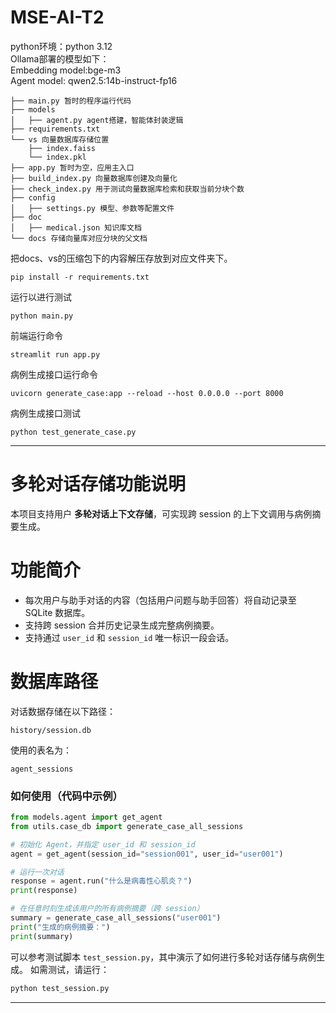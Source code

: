 # MSE-AI-T2
python环境：python 3.12  
Ollama部署的模型如下：  
Embedding model:bge-m3  
Agent model: qwen2.5:14b-instruct-fp16  

```
├── main.py 暂时的程序运行代码 
├── models 
│   ├── agent.py agent搭建，智能体封装逻辑 
├── requirements.txt
└── vs 向量数据库存储位置
    ├── index.faiss
    └── index.pkl
├── app.py 暂时为空，应用主入口
├── build_index.py 向量数据库创建及向量化
├── check_index.py 用于测试向量数据库检索和获取当前分块个数
├── config
│   ├── settings.py 模型、参数等配置文件
├── doc
│   ├── medical.json 知识库文档
└── docs 存储向量库对应分块的父文档
```
把docs、vs的压缩包下的内容解压存放到对应文件夹下。
```
pip install -r requirements.txt
```
运行以进行测试
```
python main.py
```
前端运行命令  
```
streamlit run app.py
```
病例生成接口运行命令  
```
uvicorn generate_case:app --reload --host 0.0.0.0 --port 8000
```
病例生成接口测试  
```
python test_generate_case.py
```

---

# 多轮对话存储功能说明

本项目支持用户 **多轮对话上下文存储**，可实现跨 session 的上下文调用与病例摘要生成。

# 功能简介

* 每次用户与助手对话的内容（包括用户问题与助手回答）将自动记录至 SQLite 数据库。
* 支持跨 session 合并历史记录生成完整病例摘要。
* 支持通过 `user_id` 和 `session_id` 唯一标识一段会话。

# 数据库路径

对话数据存储在以下路径：

```
history/session.db
```

使用的表名为：

```
agent_sessions
```

### 如何使用（代码中示例）

```python
from models.agent import get_agent
from utils.case_db import generate_case_all_sessions

# 初始化 Agent，并指定 user_id 和 session_id
agent = get_agent(session_id="session001", user_id="user001")

# 运行一次对话
response = agent.run("什么是病毒性心肌炎？")
print(response)

# 在任意时刻生成该用户的所有病例摘要（跨 session）
summary = generate_case_all_sessions("user001")
print("生成的病例摘要：")
print(summary)
```

可以参考测试脚本 `test_session.py`，其中演示了如何进行多轮对话存储与病例生成。
如需测试，请运行：

```bash
python test_session.py
```

---


